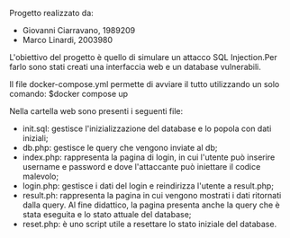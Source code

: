 Progetto realizzato da:

- Giovanni Ciarravano, 1989209
- Marco Linardi, 2003980

L'obiettivo del progetto è quello di simulare un attacco SQL Injection.Per farlo sono stati creati una interfaccia web e un database vulnerabili.

Il file docker-compose.yml permette di avviare il tutto utilizzando un solo comando: $docker compose up

Nella cartella web sono presenti i seguenti file:

- init.sql: gestisce l'inizializzazione del database e lo popola con dati iniziali;
- db.php: gestisce le query che vengono inviate al db;
- index.php: rappresenta la pagina di login, in cui l'utente può inserire username e password e dove l'attaccante può iniettare il codice malevolo;
- login.php: gestisce i dati del login e reindirizza l'utente a result.php;
- result.ph: rappresenta la pagina in cui vengono mostrati i dati ritornati dalla query. Al fine didattico, la pagina presenta anche la query
  che è stata eseguita e lo stato attuale del database;
- reset.php: è uno script utile a resettare lo stato iniziale del database.
